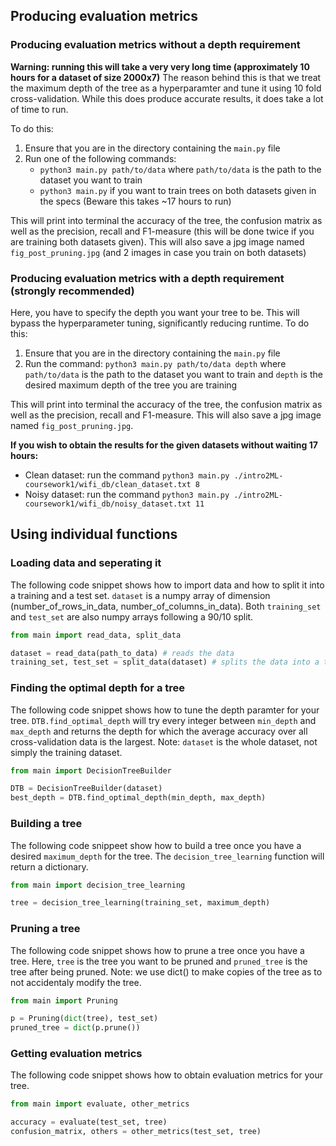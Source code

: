 ## Producing evaluation metrics
### Producing evaluation metrics without a depth requirement

**Warning: running this will take a very very long time (approximately 10 hours for a dataset of size 2000x7)**
The reason behind this is that we treat the maximum depth of the tree as a hyperparamter and tune it using 10 fold cross-validation. While this does produce accurate results, it does take a lot of time to run.

To do this: 
1. Ensure that you are in the directory containing the `main.py` file
2. Run one of the following commands:
    - `python3 main.py path/to/data` where `path/to/data` is the path to the dataset you want to train
    - `python3 main.py` if you want to train trees on both datasets given in the specs (Beware this takes ~17 hours to run)

This will print into terminal the accuracy of the tree, the confusion matrix as well as the precision, recall and F1-measure (this will be done twice if you are training both datasets given). This will also save a jpg image named `fig_post_pruning.jpg` (and 2 images in case you train on both datasets)

### Producing evaluation metrics with a depth requirement (strongly recommended)
Here, you have to specify the depth you want your tree to be. This will bypass the hyperparameter tuning, significantly reducing runtime.
To do this:
1. Ensure that you are in the directory containing the `main.py` file
2. Run the command: `python3 main.py path/to/data depth` where `path/to/data` is the path to the dataset you want to train and `depth` is the desired maximum depth of the tree you are training

This will print into terminal the accuracy of the tree, the confusion matrix as well as the precision, recall and F1-measure. This will also save a jpg image named `fig_post_pruning.jpg`.

**If you wish to obtain the results for the given datasets without waiting 17 hours:**
- Clean dataset: run the command `python3 main.py ./intro2ML-coursework1/wifi_db/clean_dataset.txt 8`
- Noisy dataset: run the command `python3 main.py ./intro2ML-coursework1/wifi_db/noisy_dataset.txt 11`

## Using individual functions

### Loading data and seperating it
The following code snippet shows how to import data and how to split it into a training and a test set. `dataset` is a numpy array of dimension (number_of_rows_in_data, number_of_columns_in_data). Both `training_set` and `test_set` are also numpy arrays following a 90/10 split.
```python
from main import read_data, split_data

dataset = read_data(path_to_data) # reads the data
training_set, test_set = split_data(dataset) # splits the data into a training set and a test set
```

### Finding the optimal depth for a tree
The following code snippet shows how to tune the depth paramter for your tree. `DTB.find_optimal_depth` will try every integer between `min_depth` and `max_depth` and returns the depth for which the average accuracy over all cross-validation data is the largest. Note: `dataset` is the whole dataset, not simply the training dataset.

```python
from main import DecisionTreeBuilder

DTB = DecisionTreeBuilder(dataset)
best_depth = DTB.find_optimal_depth(min_depth, max_depth)
```

### Building a tree
The following code snippeet show how to build a tree once you have a desired `maximum_depth` for the tree. The `decision_tree_learning` function will return a dictionary.

```python
from main import decision_tree_learning

tree = decision_tree_learning(training_set, maximum_depth)
```

### Pruning a tree
The following code snippet shows how to prune a tree once you have a tree. Here, `tree` is the tree you want to be pruned and `pruned_tree` is the tree after being pruned. Note: we use dict() to make copies of the tree as to not accidentaly modify the tree.

```python
from main import Pruning

p = Pruning(dict(tree), test_set)
pruned_tree = dict(p.prune())
```

### Getting evaluation metrics
The following code snippet shows how to obtain evaluation metrics for your tree.

```python
from main import evaluate, other_metrics

accuracy = evaluate(test_set, tree)
confusion_matrix, others = other_metrics(test_set, tree)

```
